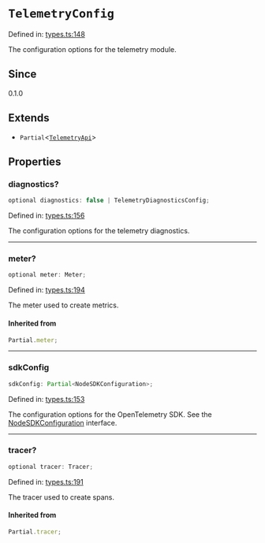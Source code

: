 # `TelemetryConfig`

Defined in: [types.ts:148](https://github.com/adobe/aio-lib-telemetry/blob/dd348342643b2b66d5a8c5267221de639b83642e/source/types.ts#L148)

The configuration options for the telemetry module.

## Since

0.1.0

## Extends

- `Partial`\<[`TelemetryApi`](TelemetryApi.md)\>

## Properties

### diagnostics?

```ts
optional diagnostics: false | TelemetryDiagnosticsConfig;
```

Defined in: [types.ts:156](https://github.com/adobe/aio-lib-telemetry/blob/dd348342643b2b66d5a8c5267221de639b83642e/source/types.ts#L156)

The configuration options for the telemetry diagnostics.

---

### meter?

```ts
optional meter: Meter;
```

Defined in: [types.ts:194](https://github.com/adobe/aio-lib-telemetry/blob/dd348342643b2b66d5a8c5267221de639b83642e/source/types.ts#L194)

The meter used to create metrics.

#### Inherited from

```ts
Partial.meter;
```

---

### sdkConfig

```ts
sdkConfig: Partial<NodeSDKConfiguration>;
```

Defined in: [types.ts:153](https://github.com/adobe/aio-lib-telemetry/blob/dd348342643b2b66d5a8c5267221de639b83642e/source/types.ts#L153)

The configuration options for the OpenTelemetry SDK.
See the [NodeSDKConfiguration](https://open-telemetry.github.io/opentelemetry-js/interfaces/_opentelemetry_sdk-node.NodeSDKConfiguration.html) interface.

---

### tracer?

```ts
optional tracer: Tracer;
```

Defined in: [types.ts:191](https://github.com/adobe/aio-lib-telemetry/blob/dd348342643b2b66d5a8c5267221de639b83642e/source/types.ts#L191)

The tracer used to create spans.

#### Inherited from

```ts
Partial.tracer;
```
